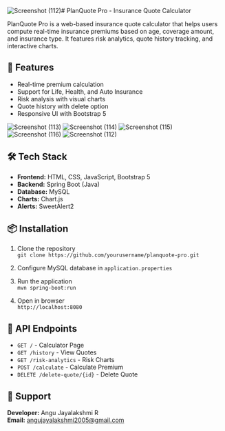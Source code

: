 ![Screenshot (112)](https://github.com/user-attachments/assets/4e1b629d-266f-48ad-965b-fddd3e643816)# PlanQuote Pro - Insurance Quote Calculator

PlanQuote Pro is a web-based insurance quote calculator that helps users compute real-time insurance premiums based on age, coverage amount, and insurance type. It features risk analytics, quote history tracking, and interactive charts.

## 🚀 Features

- Real-time premium calculation
- Support for Life, Health, and Auto Insurance
- Risk analysis with visual charts
- Quote history with delete option
- Responsive UI with Bootstrap 5

![Screenshot (113)](https://github.com/user-attachments/assets/d6031529-2778-4cb6-9e3d-962635ecbc26)
![Screenshot (114)](https://github.com/user-attachments/assets/945903a5-576b-4368-9608-963a67a3b64f)
![Screenshot (115)](https://github.com/user-attachments/assets/9f8e5fbb-1cf2-4189-87c0-442d8c91aa84)
![Screenshot (116)](https://github.com/user-attachments/assets/62d337e1-1794-4ad4-a942-ca61a6fdece4)
![Screenshot (112)](https://github.com/user-attachments/assets/e890da07-e5a0-4265-a89c-79a972675679)
 
## 🛠 Tech Stack

- **Frontend:** HTML, CSS, JavaScript, Bootstrap 5
- **Backend:** Spring Boot (Java)
- **Database:** MySQL
- **Charts:** Chart.js
- **Alerts:** SweetAlert2

## 📦 Installation

1. Clone the repository  
   `git clone https://github.com/yourusername/planquote-pro.git`

2. Configure MySQL database in `application.properties`

3. Run the application  
   `mvn spring-boot:run`

4. Open in browser  
   `http://localhost:8080`

## 📌 API Endpoints

- `GET /` - Calculator Page  
- `GET /history` - View Quotes  
- `GET /risk-analytics` - Risk Charts  
- `POST /calculate` - Calculate Premium  
- `DELETE /delete-quote/{id}` - Delete Quote

## 📧 Support

**Developer:** Angu Jayalakshmi R  
**Email:** angujayalakshmi2005@gmail.com

